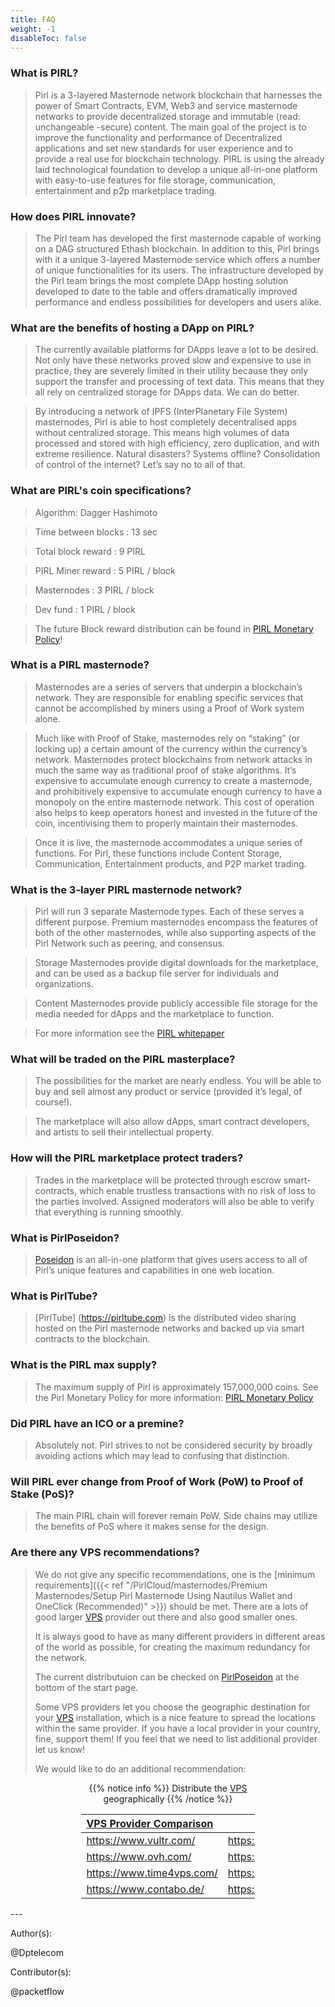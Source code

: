```yaml
---
title: FAQ
weight: -1
disableToc: false
---
```


### What is PIRL?

> Pirl is a 3-layered Masternode network blockchain that harnesses the power of Smart Contracts, EVM, Web3 and service masternode networks to provide decentralized storage and immutable (read: unchangeable -secure) content. The main goal of the project is to improve the functionality and performance of Decentralized applications and set new standards for user experience and to provide a real use for blockchain technology. PIRL is using the already laid technological foundation to develop a unique all-in-one platform with easy-to-use features for file storage, communication, entertainment and p2p marketplace trading.

### How does PIRL innovate?

> The Pirl team has developed the first masternode capable of working on a DAG structured Ethash blockchain. In addition to this, Pirl brings with it a unique 3-layered Masternode service which offers a number of unique functionalities for its users. The infrastructure developed by the Pirl team brings the most complete DApp hosting solution developed to date to the table and offers dramatically improved performance and endless possibilities for developers and users alike.

### What are the benefits of hosting a DApp on PIRL?

> The currently available platforms for DApps leave a lot to be desired. Not only have these networks proved slow and expensive to use in practice, they are severely limited in their utility because they only support the transfer and processing of text data. This means that they all rely on centralized storage for DApps data. We can do better.

> By introducing a network of IPFS (InterPlanetary File System) masternodes, Pirl is able to host completely decentralised apps without centralized storage. This means high volumes of data processed and stored with high efficiency, zero duplication, and with extreme resilience. Natural disasters? Systems offline? Consolidation of control of the internet? Let’s say no to all of that.

### What are PIRL's coin specifications?

> Algorithm: Dagger Hashimoto

> Time between blocks : 13 sec

> Total block reward : 9 PIRL

> PIRL Miner reward : 5 PIRL / block

> Masternodes : 3 PIRL / block

> Dev fund : 1 PIRL / block

> The future Block reward distribution can be found in [PIRL Monetary Policy](https://pirl.io/en/monetary-policy)!

### What is a PIRL masternode?

> Masternodes are a series of servers that underpin a blockchain’s network. They are responsible for enabling specific services that cannot be accomplished by miners using a Proof of Work system alone.

> Much like with Proof of Stake, masternodes rely on “staking” (or locking up) a certain amount of the currency within the currency’s network.  Masternodes protect blockchains from network attacks in much the same way as traditional proof of stake algorithms. It’s expensive to accumulate enough currency to create a masternode, and prohibitively expensive to accumulate enough currency to have a monopoly on the entire masternode network. This cost of operation also helps to keep operators honest and invested in the future of the coin, incentivising them to properly maintain their masternodes.

> Once it is live, the masternode accommodates a unique series of functions. For Pirl, these functions include Content Storage, Communication, Entertainment products, and P2P market trading.

### What is the 3-layer PIRL masternode network?

> Pirl will run 3 separate Masternode types. Each of these serves a different purpose. Premium masternodes encompass the features of both of the other masternodes, while also supporting aspects of the Pirl Network such as peering, and consensus.

> Storage Masternodes provide digital downloads for the marketplace, and can be used as a backup file server for individuals and organizations.

> Content Masternodes provide publicly accessible file storage for the media needed for dApps and the marketplace to function.

> For more information see the [PIRL whitepaper](https://storage.gra1.cloud.ovh.net/v1/AUTH_33a0c4ac73cf4d88a243480c275be8ac/pirl/pirl-whitepaper.pdf)

### What will be traded on the PIRL masterplace?

> The possibilities for the market are nearly endless. You will be able to buy and sell almost any product or service (provided it’s legal, of course!).

> The marketplace will also allow dApps, smart contract developers, and artists to sell their intellectual property.

### How will the PIRL marketplace protect traders?

> Trades in the marketplace will be protected through escrow smart-contracts, which enable trustless transactions with no risk of loss to the parties involved. Assigned moderators will also be able to verify that everything is running smoothly.

### What is PirlPoseidon?

> [Poseidon](https://poseidon.pirl.io/) is an all-in-one platform that gives users access to all of Pirl’s unique features and capabilities in one web location.

### What is PirlTube?

> [PirlTube] (https://pirltube.com) is the distributed video sharing hosted on the Pirl masternode networks and backed up via smart contracts to the blockchain.

### What is the PIRL max supply?

> The maximum supply of Pirl is approximately 157,000,000 coins. See the Pirl Monetary Policy for more information: [PIRL Monetary Policy](https://pirl.io/en/monetary-policy)

### Did PIRL have an ICO or a premine?

> Absolutely not. Pirl strives to not be considered security by broadly avoiding actions which may lead to confusing that distinction.

### Will PIRL ever change from Proof of Work (PoW) to Proof of Stake (PoS)?

> The main PIRL chain will forever remain PoW.  Side chains may utilize the benefits of PoS where it makes sense for the design.

### Are there any VPS recommendations?

> We do not give any specific recommendations, one is the [minimum requirements]({{< ref "/PirlCloud/masternodes/Premium Masternodes/Setup Pirl Masternode Using Nautilus Wallet and OneClick (Recommended)" >}}) should be met. There are a lots of good larger [VPS](https://en.wikipedia.org/wiki/Virtual_private_server) provider out there and also good smaller ones.
>
> It is always good to have as many different providers in different areas of the world as possible, for creating the maximum redundancy for the network.
>
> The current distributuion can be checked on [PirlPoseidon](https://poseidon.pirl.io/) at the bottom of the start page.
>
> Some VPS providers let you choose the geographic destination for your [VPS](https://en.wikipedia.org/wiki/Virtual_private_server) installation, which is a nice feature to spread the locations within the same provider. If you have a local provider in your country, fine, support them! If you feel that we need to list additional provider let us know!
>
> We would like to do an additional recommendation:

<div align="center"><div style="width:55%;">

{{% notice info %}}
Distribute the [VPS](https://en.wikipedia.org/wiki/Virtual_private_server) geographically
{{% /notice %}}  

| [VPS Provider Comparison](https://lmgtfy.com/?q=vps+provider+comparison) | |
| :---------------------------- | :---------------------------- |
| https://www.vultr.com/        | https://www.digitalocean.com/ |
| https://www.ovh.com/          | https://www.linode.com/       |
| https://www.time4vps.com/     | https://www.hetzner.de/       |
| https://www.contabo.de/       | https://www.mvps.net/         |

</div>
</div>
 ---

Author(s):

@Dptelecom

Contributor(s):

@packetflow
